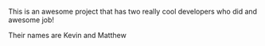 This is an awesome project that has two really cool developers who did and awesome job!



Their names are Kevin and Matthew

